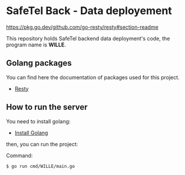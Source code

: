 # SafeTel Back - Data deployement

https://pkg.go.dev/github.com/go-resty/resty#section-readme

This repository holds SafeTel backend data deployment's code, the program name is **WILLE**.

## Golang packages

You can find here the documentation of packages used for this project.

- [Resty](https://github.com/go-resty/resty)


## How to run the server

You need to install golang:

- [Install Golang](https://go.dev/doc/install)

then, you can run the project:

Command:
```sh
$ go run cmd/WILLE/main.go
```